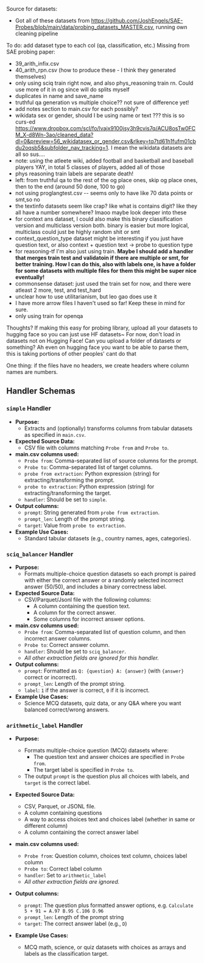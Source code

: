 Source for datasets:

* Got all of these datasets from https://github.com/JoshEngels/SAE-Probes/blob/main/data/probing_datasets_MASTER.csv, running own cleaning pipeline

To do: add dataset type to each col (qa, classification, etc.)
Missing from SAE probing paper:
* 39_arith_infix.csv 
* 40_arith_rpn.csv  (how to produce these - I think they generated themselves)
* only using sciq train right now, and also phys_reasoning train rn. Could use more of it in og since will do splits myself
* duplicates in name and save_name
* truthful qa generation vs multiple choice?? not sure of difference yet!
* add notes section to main.csv for each possibly?
* wikidata sex or gender, should I be using name or text ??? this is so curs-ed https://www.dropbox.com/scl/fo/lvajx9100jsy3h9cvis7q/ACU8osTw0FCM_X-d8Wn-3ao/cleaned_data?dl=0&preview=56_wikidatasex_or_gender.csv&rlkey=tq7td61h1fufm01cbdu2oqsb5&subfolder_nav_tracking=1. I mean the wikidata datasets are all so sus....
* note: using the atleete wiki, added football and basketball and baseball players YAY, in total 5 classes of players, added all of those
* phys reasoning train labels are separate death!
* left: from truthful qa to the rest of the og place ones, skip og place ones, then to the end (around 50 done, 100 to go)
* not using proglangtest.csv -- seems only to have like 70 data points or smt,so no
* the textinfo datasets seem like crap? like what is contains digit? like they all have a number somewhere? lmaoo maybe look deeper into these
* for context ans dataset, I could also make this binary classification version and multiclass version both. binary is easier but more logical, multiclass could just be highly random shit or smt
* context_question_type dataset might be interesting if you just have question text, or also context + question text -> probe to question type
* for reasoning-tf I'm also just using train. **Maybe I should add a handler that merges train test and validatoin if there are multiple or smt, for better training. How I can do this, also with labels one, is have a folder for some datasets with multiple files for them this might be super nice eventually!**
* commonsense dataset: just used the train set for now, and there were atleast 2 more, test, and test_hard
* unclear how to use utilitarianism, but leo gao does use it 
* I have more arrow files I haven't used so far! Keep these in mind for sure.
* only using train for openqa

Thoughts? If making this easy for probing library, upload all your datasets to hugging face so you can just use HF datasets~ For now, don't load in datasets not on Hugging Face! Can you upload a folder of datasets or something? Ah even on hugging face you want to be able to parse them, this is taking portions of other peoples' cant do that



One thing: if the files have no headers, we create headers where column names are numbers.


## Handler Schemas

### `simple` Handler
- **Purpose:**  
  - Extracts and (optionally) transforms columns from tabular datasets as specified in `main.csv`.
- **Expected Source Data:**  
  - CSV file with columns matching `Probe from` and `Probe to`.
- **main.csv columns used:**
  - `Probe from`: Comma-separated list of source columns for the prompt.
  - `Probe to`: Comma-separated list of target columns.
  - `probe from extraction`: Python expression (string) for extracting/transforming the prompt.
  - `probe to extraction`: Python expression (string) for extracting/transforming the target.
  - `handler`: Should be set to `simple`.
- **Output columns:**
  - `prompt`: String generated from `probe from extraction`.
  - `prompt_len`: Length of the prompt string.
  - `target`: Value from `probe to extraction`.
- **Example Use Cases:**  
  - Standard tabular datasets (e.g., country names, ages, categories).

### `sciq_balancer` Handler
- **Purpose:**  
  - Formats multiple-choice question datasets so each prompt is paired with either the correct answer or a randomly selected incorrect answer (50/50), and includes a binary correctness label.
- **Expected Source Data:**  
  - CSV/Parquet/Jsonl file with the following columns:
    - A column containing the question text.
    - A column for the correct answer.
    - Some columns for incorrect answer options.
- **main.csv columns used:**
  - `Probe from`: Comma-separated list of question column, and then incorrect answer columns.
  - `Probe to`: Correct answer column.
  - `handler`: Should be set to `sciq_balancer`.
  - *All other extraction fields are ignored for this handler.*
- **Output columns:**
  - `prompt`: Formatted as `Q: {question} A: {answer}` (with `{answer}` correct or incorrect).
  - `prompt_len`: Length of the prompt string.
  - `label`: `1` if the answer is correct, `0` if it is incorrect.
- **Example Use Cases:**  
  - Science MCQ datasets, quiz data, or any Q&A where you want balanced correct/wrong answers.

### `arithmetic_label` Handler

- **Purpose:**  
  - Formats multiple-choice question (MCQ) datasets where:
    - The question text and answer choices are specified in `Probe from`.
    - The target label is specified in `Probe to`.
  - The output `prompt` is the question plus all choices with labels, and `target` is the correct label.

- **Expected Source Data:**  
  - CSV, Parquet, or JSONL file.
  - A column containing questions
  - A way to access choices text and choices label (whether in same or different column)
  - A column containing the correct answer label

- **main.csv columns used:**
  - `Probe from`: Question column, choices text column, choices label column
  - `Probe to`: Correct label column
  - `handler`: Set to `arithmetic_label`
  - *All other extraction fields are ignored.*

- **Output columns:**
  - `prompt`: The question plus formatted answer options, e.g. `Calculate 5 + 91 = A.97 B.95 C.106 D.96`
  - `prompt_len`: Length of the prompt string
  - `target`: The correct answer label (e.g., `D`)

- **Example Use Cases:**  
  - MCQ math, science, or quiz datasets with choices as arrays and labels as the classification target.





